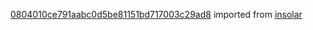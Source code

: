 [0804010ce791aabc0d5be81151bd717003c29ad8](https://github.com/insolar/insolar/commit/0804010ce791aabc0d5be81151bd717003c29ad8) imported from [insolar](https://github.com/insolar/insolar)
